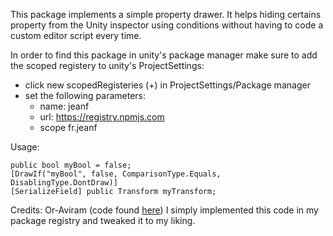 This package implements a simple property drawer. It helps hiding certains property from the Unity inspector using conditions without having to code a custom editor script every time.


In order to find this package in unity's package manager make sure to add the scoped registery to unity's ProjectSettings:
- click new scopedRegisteries (+) in ProjectSettings/Package manager
- set the following parameters:
	- name: jeanf
	- url: https://registry.npmjs.com
	- scope fr.jeanf

Usage:

```
public bool myBool = false;
[DrawIf("myBool", false, ComparisonType.Equals, DisablingType.DontDraw)]
[SerializeField] public Transform myTransform; 
```


Credits:
Or-Aviram (code found <a href="https://forum.unity.com/threads/draw-a-field-only-if-a-condition-is-met.448855/">here</a>)
I simply implemented this code in my package registry and tweaked it to my liking.
